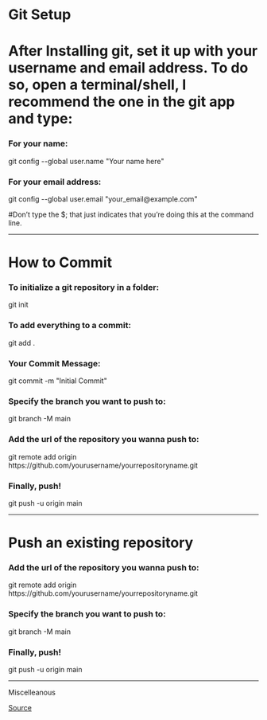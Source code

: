 # Git Setup
<h1>After Installing git, set it up with your username and email address. To do so, open a terminal/shell, I recommend the one in the git app and type:</h1>
<h3>For your name:</h3>
<p>git config --global user.name "Your name here"</p>
<h3>For your email address:</h3>
<p>git config --global user.email "your_email@example.com"</p>
#Don’t type the $; that just indicates that you’re doing this at the command line.
<hr>

# How to Commit
<h3>To initialize a git repository in a folder:</h3>
git init
<h3>To add everything to a commit:</h3>
git add .
<h3>Your Commit Message:</h3>
git commit -m "Initial Commit"
<h3>Specify the branch you want to push to:</h3>
git branch -M main
<h3>Add the url of the repository you wanna push to:</h3>
git remote add origin https://github.com/yourusername/yourrepositoryname.git
<h3>Finally, push!</h3>
git push -u origin main
<hr>

# Push an existing repository
<h3>Add the url of the repository you wanna push to:</h3>
git remote add origin https://github.com/yourusername/yourrepositoryname.git
<h3>Specify the branch you want to push to:</h3>
git branch -M main
<h3>Finally, push!</h3>
git push -u origin main
<hr>
<p>Miscelleanous<p>
<a href="https://kbroman.org/github_tutorial/pages/first_time.html">Source</a>
